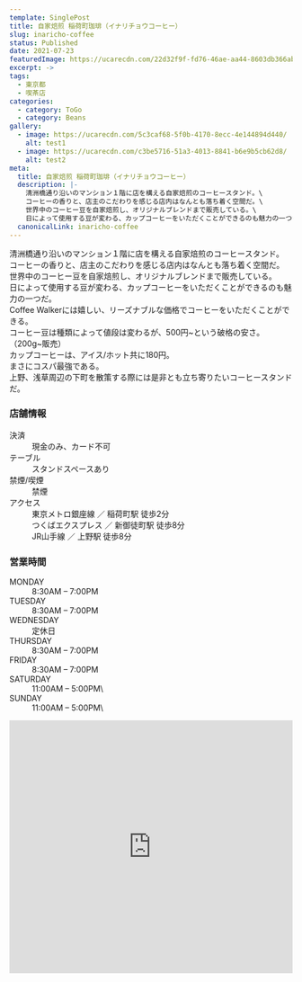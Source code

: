 ```yaml
---
template: SinglePost
title: 自家焙煎 稲荷町珈琲（イナリチョウコーヒー）
slug: inaricho-coffee
status: Published
date: 2021-07-23
featuredImage: https://ucarecdn.com/22d32f9f-fd76-46ae-aa44-8603db366ab5/
excerpt: ->
tags:
  - 東京都
  - 喫茶店
categories:
  - category: ToGo
  - category: Beans
gallery:
  - image: https://ucarecdn.com/5c3caf68-5f0b-4170-8ecc-4e144894d440/
    alt: test1
  - image: https://ucarecdn.com/c3be5716-51a3-4013-8841-b6e9b5cb62d8/
    alt: test2
meta:
  title: 自家焙煎 稲荷町珈琲（イナリチョウコーヒー）
  description: |-
    清洲橋通り沿いのマンション１階に店を構える自家焙煎のコーヒースタンド。\
    コーヒーの香りと、店主のこだわりを感じる店内はなんとも落ち着く空間だ。\
    世界中のコーヒー豆を自家焙煎し、オリジナルブレンドまで販売している。\
    日によって使用する豆が変わる、カップコーヒーをいただくことができるのも魅力の一つだ。
  canonicalLink: inaricho-coffee
---
```

清洲橋通り沿いのマンション１階に店を構える自家焙煎のコーヒースタンド。\
コーヒーの香りと、店主のこだわりを感じる店内はなんとも落ち着く空間だ。\
世界中のコーヒー豆を自家焙煎し、オリジナルブレンドまで販売している。\
日によって使用する豆が変わる、カップコーヒーをいただくことができるのも魅力の一つだ。\
Coffee Walkerには嬉しい、リーズナブルな価格でコーヒーをいただくことができる。\
コーヒー豆は種類によって値段は変わるが、500円\~という破格の安さ。（200g\~販売）\
カップコーヒーは、アイス/ホット共に180円。\
まさにコスパ最強である。\
上野、浅草周辺の下町を散策する際には是非とも立ち寄りたいコーヒースタンドだ。



### 店舗情報

<dl id="info">
<dt>決済</dt>
<dd>現金のみ、カード不可</dd>
<dt>テーブル</dt>
<dd>スタンドスペースあり</dd>
<dt>禁煙/喫煙</dt>
<dd>禁煙</dd>
<dt>アクセス</dt>
<dd>東京メトロ銀座線 ／ 稲荷町駅 徒歩2分</dd>
<dd>つくばエクスプレス ／ 新御徒町駅 徒歩8分</dd>
<dd>JR山手線 ／ 上野駅 徒歩8分</dd>
</dl>



### 営業時間

<dl id="op_h">

<dt>MONDAY</dt>
<dd>8:30AM – 7:00PM</dd>
<dt>TUESDAY</dt>
<dd>8:30AM – 7:00PM</dd>
<dt>WEDNESDAY</dt>
<dd>定休日</dd>
<dt>THURSDAY</dt>
<dd>8:30AM – 7:00PM</dd>
<dt>FRIDAY</dt>
<dd>8:30AM – 7:00PM</dd>
<dt>SATURDAY</dt>
<dd>11:00AM – 5:00PM\
</dd>
<dt>SUNDAY</dt>
<dd>11:00AM – 5:00PM\
</dd>

</dl>



<iframe src="https://www.google.com/maps/embed?pb=!1m14!1m8!1m3!1d12958.302860801725!2d139.7828856!3d35.7120572!3m2!1i1024!2i768!4f13.1!3m3!1m2!1s0x0%3A0x536a146dbfe01d1b!2z6Ieq5a6254SZ54WOIOeou-iNt-eUuuePiOeQsg!5e0!3m2!1sja!2sjp!4v1595865209671!5m2!1sja!2sjp" width="100%" height="450" frameborder="0" style="border:0;" allowfullscreen="" aria-hidden="false" tabindex="0"></iframe>

![]()